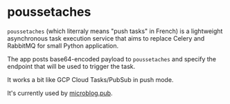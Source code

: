 # poussetaches

`poussetaches` (which literraly means "push tasks" in French) is a lightweight asynchronous task execution service that aims
to replace Celery and RabbitMQ for small Python application.

The app posts base64-encoded payload to `poussetaches` and specify the endpoint that will be used to trigger the task.

It works a bit like GCP Cloud Tasks/PubSub in push mode.

It's currently used by [microblog.pub](https://github.com/tsileo/microblog.pub).
